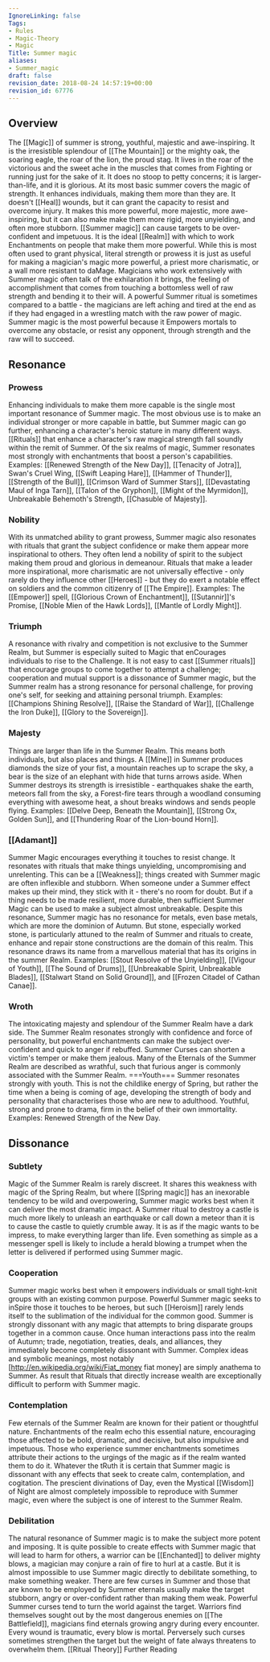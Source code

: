 ```yaml
---
IgnoreLinking: false
Tags:
- Rules
- Magic-Theory
- Magic
Title: Summer magic
aliases:
- Summer_magic
draft: false
revision_date: 2018-08-24 14:57:19+00:00
revision_id: 67776
---
```


## Overview
The [[Magic]] of summer is strong, youthful, majestic and awe-inspiring. It is the irresistible splendour of [[The Mountain]] or the mighty oak, the soaring eagle, the roar of the lion, the proud stag. It lives in the roar of the victorious and the sweet ache in the muscles that comes from Fighting or running just for the sake of it. It does no stoop to petty concerns; it is larger-than-life, and it is glorious.
At its most basic summer covers the magic of strength. It enhances individuals, making them more than they are. It doesn't [[Heal]] wounds, but it can grant the capacity to resist and overcome injury. It makes this more powerful, more majestic, more awe-inspiring, but it can also make make them more rigid, more unyielding, and often more stubborn. [[Summer magic]] can cause targets to be over-confident and impetuous.
It is the ideal [[Realm]] with which to work Enchantments on people that make them more powerful. While this is most often used to grant physical, literal strength or prowess it is just as useful for making a magician's magic more powerful, a priest more charismatic, or a wall more resistant to daMage. Magicians who work extensively with Summer magic often talk of the exhilaration it brings, the feeling of accomplishment that comes from touching a bottomless well of raw strength and bending it to their will. A powerful Summer ritual is sometimes compared to a battle - the magicians are left aching and tired at the end as if they had engaged in a wrestling match with the raw power of magic.
Summer magic is the most powerful because it Empowers mortals to overcome any obstacle, or resist any opponent, through strength and the raw will to succeed.
## Resonance
### Prowess
Enhancing individuals to make them more capable is the single most important resonance of Summer magic. The most obvious use is to make an individual stronger or more capable in battle, but Summer magic can go further, enhancing a character's heroic stature in many different ways. [[Rituals]] that enhance a character's raw magical strength fall soundly within the remit of Summer. Of the six realms of magic, Summer resonates most strongly with enchantments that boost a person's capabilities.
Examples: [[Renewed Strength of the New Day]], [[Tenacity of Jotra]], Swan's Cruel Wing, [[Swift Leaping Hare]], [[Hammer of Thunder]], [[Strength of the Bull]], [[Crimson Ward of Summer Stars]], [[Devastating Maul of Inga Tarn]], [[Talon of the Gryphon]], [[Might of the Myrmidon]], Unbreakable Behemoth's Strength, [[Chasuble of Majesty]].
### Nobility
With its unmatched ability to grant prowess, Summer magic also resonates with rituals that grant the subject confidence or make them appear more inspirational to others. They often lend a nobility of spirit to the subject making them proud and glorious in demeanour. Rituals that make a leader more inspirational, more charismatic are not universally effective - only rarely do they influence other [[Heroes]] - but they do exert a notable effect on soldiers and the common citizenry of [[The Empire]].
Examples: The [[Empower]] spell, [[Glorious Crown of Enchantment]], [[Sutannir]]'s Promise, [[Noble Mien of the Hawk Lords]], [[Mantle of Lordly Might]].
### Triumph
A resonance with rivalry and competition is not exclusive to the Summer Realm, but Summer is especially suited to Magic that enCourages individuals to rise to the Challenge. It is not easy to cast [[Summer rituals]] that encourage groups to come together to attempt a challenge; cooperation and mutual support is a dissonance of Summer magic, but the Summer realm has a strong resonance for personal challenge, for proving one's self, for seeking and attaining personal triumph.
Examples: [[Champions Shining Resolve]], [[Raise the Standard of War]], [[Challenge the Iron Duke]], [[Glory to the Sovereign]].
### Majesty
Things are larger than life in the Summer Realm. This means both individuals, but also places and things. A [[Mine]] in Summer produces diamonds the size of your fist, a mountain reaches up to scrape the sky, a bear is the size of an elephant with hide that turns arrows aside. When Summer destroys its strength is irresistible - earthquakes shake the earth, meteors fall from the sky, a Forest-fire tears through a woodland consuming everything with awesome heat, a shout breaks windows and sends people flying.
Examples: [[Delve Deep, Beneath the Mountain]], [[Strong Ox, Golden Sun]], and [[Thundering Roar of the Lion-bound Horn]].
### [[Adamant]]
Summer Magic encourages everything it touches to resist change. It resonates with rituals that make things unyielding, uncompromising and unrelenting. This can be a [[Weakness]]; things created with Summer magic are often inflexible and stubborn. When someone under a Summer effect makes up their mind, they stick with it - there's no room for doubt. But if a thing needs to be made resilient, more durable, then sufficient Summer Magic can be used to make a subject almost unbreakable.
Despite this resonance, Summer magic has no resonance for metals, even base metals, which are more the dominion of Autumn. But stone, especially worked stone, is particularly attuned to the realm of Summer and rituals to create, enhance and repair stone constructions are the domain of this realm.
This resonance draws its name from a marvellous material that has its origins in the summer Realm.
Examples: [[Stout Resolve of the Unyielding]], [[Vigour of Youth]], [[The Sound of Drums]], [[Unbreakable Spirit, Unbreakable Blades]], [[Stalwart Stand on Solid Ground]], and [[Frozen Citadel of Cathan Canae]].
### Wroth
The intoxicating majesty and splendour of the Summer Realm have a dark side. The Summer Realm resonates strongly with confidence and force of personality, but powerful enchantments can make the subject over-confident and quick to anger if rebuffed. Summer Curses can shorten a victim's temper or make them jealous. Many of the Eternals of the Summer Realm are described as wrathful, such that furious anger is commonly associated with the Summer Realm.
===Youth=== 
Summer resonates strongly with youth. This is not the childlike energy of Spring, but rather the time when a being is coming of age, developing the strength of body and personality that characterises those who are new to adulthood. Youthful, strong and prone to drama, firm in the belief of their own immortality.
Examples: Renewed Strength of the New Day.
## Dissonance
### Subtlety
Magic of the Summer Realm is rarely discreet. It shares this weakness with magic of the Spring Realm, but where [[Spring magic]] has an inexorable tendency to be wild and overpowering, Summer magic works best when it can deliver the most dramatic impact. A Summer ritual to destroy a castle is much more likely to unleash an earthquake or call down a meteor than it is to cause the castle to quietly crumble away. It is as if the magic wants to be impress, to make everything larger than life. Even something as simple as a messenger spell is likely to include a herald blowing a trumpet when the letter is delivered if performed using Summer magic.
### Cooperation
Summer magic works best when it empowers individuals or small tight-knit groups with an existing common purpose. Powerful Summer magic seeks to inSpire those it touches to be heroes, but such [[Heroism]] rarely lends itself to the sublimation of the individual for the common good. Summer is strongly dissonant with any magic that attempts to bring disparate groups together in a common cause. Once human interactions pass into the realm of Autumn; trade, negotiation, treaties, deals, and alliances, they immediately become completely dissonant with Summer. Complex ideas and symbolic meanings, most notably [http://en.wikipedia.org/wiki/Fiat_money fiat money] are simply anathema to Summer. As result that Rituals that directly increase wealth are exceptionally difficult to perform with Summer magic.
### Contemplation
Few eternals of the Summer Realm are known for their patient or thoughtful nature. Enchantments of the realm echo this essential nature, encouraging those affected to be bold, dramatic, and decisive, but also impulsive and impetuous. Those who experience summer enchantments sometimes attribute their actions to the urgings of the magic as if the realm wanted them to do it.
Whatever the tRuth it is certain that Summer magic is dissonant with any effects that seek to create calm, contemplation, and cogitation. The prescient divinations of Day, even the Mystical [[Wisdom]] of Night are almost completely impossible to reproduce with Summer magic, even where the subject is one of interest to the Summer Realm.
### Debilitation
The natural resonance of Summer magic is to make the subject more potent and imposing. It is quite possible to create effects with Summer magic that will lead to harm for others, a warrior can be [[Enchanted]] to deliver mighty blows, a magician may conjure a rain of fire to hurl at a castle. But it is almost impossible to use Summer magic directly to debilitate something, to make something weaker. There are few curses in Summer and those that are known to be employed by Summer eternals usually make the target stubborn, angry or over-confident rather than making them weak.
Powerful Summer curses tend to turn the world against the target. Warriors find themselves sought out by the most dangerous enemies on [[The Battlefield]], magicians find eternals growing angry during every encounter. Every wound is traumatic, every blow is mortal. Perversely such curses sometimes strengthen the target but the weight of fate always threatens to overwhelm them.
[[Ritual Theory]] Further Reading